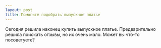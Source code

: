 ```yaml
---
layout: post 
title: Помогите подобрать выпускное платье 
--- 
```

Сегодня решила наконец купить выпускное платье. Предварительно решила поискать отзывы, но их очень мало. Может вы что-то посоветуете?